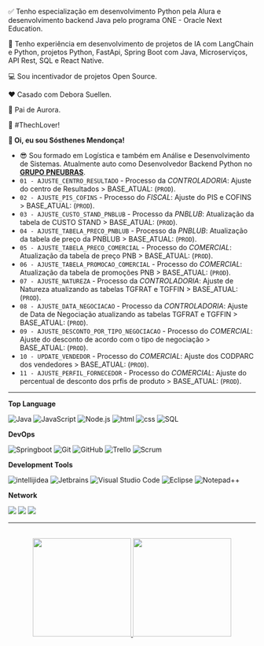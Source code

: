 
<div>




✅ Tenho especialização em desenvolvimento Python pela Alura e desenvolvimento backend Java pelo programa ONE - <a href="https://www.oracle.com/br/education/oracle-next-education"></a> Oracle Next Education.

💼 Tenho experiência em desenvolvimento de projetos de IA com LangChain e Python, projetos Python, FastApi, Spring Boot com Java, Microserviços, API Rest, SQL e React Native.

💻 Sou incentivador de projetos Open Source.

❤️ Casado com Debora Suellen.

🐶 Pai de Aurora.

💙 #ThechLover!


**👋  Oi, eu sou Sósthenes Mendonça!**
* 😎 Sou formado em Logística e também em Análise e Desenvolvimento de Sistemas. Atualmente auto como Desenvolvedor Backend Python no [**GRUPO PNEUBRAS**](https://www.grupopneubras.com/).
* `01 - AJUSTE_CENTRO_RESULTADO` - Processo da *CONTROLADORIA*: Ajuste do centro de Resultados > BASE_ATUAL: (`PROD`).
* `02 - AJUSTE_PIS_COFINS` - Processo do *FISCAL*: Ajuste do PIS e COFINS > BASE_ATUAL: (`PROD`).
* `03 - AJUSTE_CUSTO_STAND_PNBLUB` - Processo da *PNBLUB*: Atualização da tabela de CUSTO STAND > BASE_ATUAL: (`PROD`).
* `04 - AJUSTE_TABELA_PRECO_PNBLUB` - Processo da *PNBLUB*: Atualização da tabela de preço da PNBLUB > BASE_ATUAL: (`PROD`).
* `05 - AJUSTE_TABELA_PRECO_COMERCIAL` - Processo do *COMERCIAL*: Atualização da tabela de preço PNB > BASE_ATUAL: (`PROD`).
* `06 - AJUSTE_TABELA_PROMOCAO_COMERCIAL` - Processo do *COMERCIAL*: Atualização da tabela de promoções PNB > BASE_ATUAL: (`PROD`).
* `07 - AJUSTE_NATUREZA` - Processo da *CONTROLADORIA*: Ajuste de Natureza atualizando as tabelas TGFRAT e TGFFIN > BASE_ATUAL: (`PROD`).
* `08 - AJUSTE_DATA_NEGOCIACAO` - Processo da *CONTROLADORIA*: Ajuste de Data de Negociação atualizando as tabelas TGFRAT e TGFFIN > BASE_ATUAL: (`PROD`).
* `09 - AJUSTE_DESCONTO_POR_TIPO_NEGOCIACAO` - Processo do *COMERCIAL*: Ajuste do desconto de acordo com o tipo de negociação > BASE_ATUAL: (`PROD`).
* `10 - UPDATE_VENDEDOR` - Processo do *COMERCIAL*: Ajuste dos CODPARC dos vendedores > BASE_ATUAL: (`PROD`).
* `11 - AJUSTE_PERFIL_FORNECEDOR` - Processo do *COMERCIAL*: Ajuste do percentual de desconto dos prfis de produto > BASE_ATUAL: (`PROD`).


</div>





---

**Top Language**
  
 
  ![Java](https://custom-icon-badges.demolab.com/badge/Java-007396.svg?logo=java&logoColor=white)
  ![JavaScript](https://img.shields.io/badge/JavaScript-F7DF1E.svg?logo=javascript&logoColor=black)
  ![Node.js](https://img.shields.io/badge/Node.js-43853D.svg?logo=node.js&logoColor=white)
  ![html](https://img.shields.io/badge/HTML-E34F26.svg?logo=html5&logoColor=white)
  ![css](https://img.shields.io/badge/CSS-darkblue.svg?logo=css3&logoColor=white)
  ![SQL](https://custom-icon-badges.demolab.com/badge/SQL-025E8C.svg?logo=database&logoColor=white)
  
 
**DevOps**

  ![Springboot](https://img.shields.io/badge/-Springboot-green?style=flat&logo=SpringBoot&logoColor=white)
  ![Git](https://img.shields.io/badge/-Git-white?style=flat&logo=git)
  ![GitHub](https://img.shields.io/badge/-GitHub-grey?style=flat&logo=github)
  ![Trello](https://img.shields.io/badge/-Trello-grey?style=flat&logo=trello&logoColor=007ACC)
  ![Scrum](https://img.shields.io/badge/-Scrum-007396?style=flat&logo=ScrumMaster&logoColor=white)

**Development Tools**

  ![intellijidea](https://img.shields.io/badge/-intellijidea-grey?style=flat&logo=intellijidea&logoColor=white)
  ![Jetbrains](https://img.shields.io/badge/-Jetbrains-grey?style=flat&logo=Jetbrains&logoColor=white)
  ![Visual Studio Code](https://img.shields.io/badge/-Visual%20Studio%20Code-grey?style=flat&logo=visual-studio-code&logoColor=blue)
  ![Eclipse](https://img.shields.io/badge/-Eclipse-333333?style=flat&logo=eclipse-ide&logoColor=white)
  ![`Notepad++`](https://img.shields.io/badge/-Notepad++-333333?style=flat&logo=Notepad++&logoColor=white)
 
 
**Network**
   
<a href="https://www.linkedin.com/in/sosthenes-mendonca" target="_blank"><img src="https://img.shields.io/badge/-LinkedIn-%230077B5?style=for-the-badge&logo=linkedin&logoColor=white" target="_blank"></a>
<a href = "sosthenesms@gmail.com"><img src="https://img.shields.io/badge/-Gmail-red?style=for-the-badge&logo=gmail&logoColor=white" target="_blank"></a>
<a href = "sosthenesms@yahoo.com.br"><img src="https://img.shields.io/badge/-Yahoo-purple?style=for-the-badge&logo=Yahoo&logoColor=white" target="_blank"></a>
  
---

</br>
<div align="center">
  <a href="https://github.com/SosthenesMS">
  <img height="200em" src="https://github-readme-stats.vercel.app/api?username=SosthenesMS&show_icons=true&theme=dark&include_all_commits=true&count_private=true"/>
  <img height="200em" src="https://github-readme-stats.vercel.app/api/top-langs/?username=SosthenesMS&layout=compact&langs_count=7&theme=dark"/>
</div>

<!--
[![Anurag's GitHub stats](https://github-readme-stats.vercel.app/api?username=SosthenesMS&show_icons=true&count_private=true&theme=tokyonight)](https://github.com/anuraghazra/github-readme-stats)
[![Top Langs](https://github-readme-stats.vercel.app/api/top-langs/?username=SosthenesMS&layout=compact&theme=tokyonight&count_private=true)](https://github.com/anuraghazra/github-readme-stats)

-->

